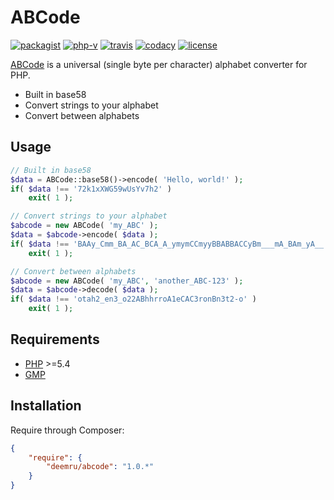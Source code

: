 # ABCode

[![packagist](https://img.shields.io/packagist/v/deemru/abcode.svg)](https://packagist.org/packages/deemru/abcode) [![php-v](https://img.shields.io/packagist/php-v/deemru/abcode.svg)](https://packagist.org/packages/deemru/abcode)  [![travis](https://img.shields.io/travis/deemru/ABCode.svg?label=travis)](https://travis-ci.org/deemru/ABCode) [![codacy](https://img.shields.io/codacy/grade/7a3dfcb3ed8642c68e039008cd86c3fc.svg?label=codacy)](https://app.codacy.com/project/deemru/ABCode/dashboard) [![license](https://img.shields.io/packagist/l/deemru/abcode.svg)](https://packagist.org/packages/deemru/abcode)

[ABCode](https://github.com/deemru/ABCode) is a universal (single byte per character) alphabet converter for PHP.

- Built in base58
- Convert strings to your alphabet
- Convert between alphabets

## Usage

```php
// Built in base58
$data = ABCode::base58()->encode( 'Hello, world!' );
if( $data !== '72k1xXWG59wUsYv7h2' )
    exit( 1 );

// Convert strings to your alphabet
$abcode = new ABCode( 'my_ABC' );
$data = $abcode->encode( $data );
if( $data !== 'BAAy_Cmm_BA_AC_BCA_A_ymymCCmyyBBABBACCyBm___mA_BAm_yA__' )
    exit( 1 );

// Convert between alphabets
$abcode = new ABCode( 'my_ABC', 'another_ABC-123' );
$data = $abcode->decode( $data );
if( $data !== 'otah2_en3_o22ABhhrroA1eCAC3ronBn3t2-o' )
    exit( 1 );
```

## Requirements

- [PHP](http://php.net) >=5.4
- [GMP](http://php.net/manual/en/book.gmp.php)

## Installation

Require through Composer:

```json
{
    "require": {
        "deemru/abcode": "1.0.*"
    }
}
```
